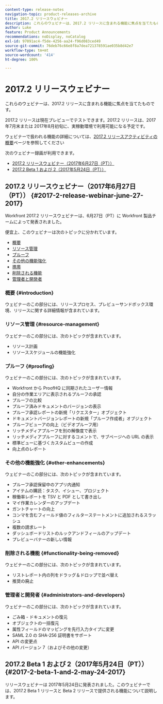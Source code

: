 ```yaml
---
content-type: release-notes
navigation-topic: product-releases-archive
title: 2017.2 リリースウェビナー
description: これらのウェビナーは、2017.2 リリースに含まれる機能に焦点を当てたものです。
author: Luke
feature: Product Announcements
recommendations: noDisplay, noCatalog
exl-id: 97091ac4-f5de-4256-aa24-f96d083ced49
source-git-commit: 76deb76c66e8f8a7dea721378591ae035b8d42e7
workflow-type: tm+mt
source-wordcount: '414'
ht-degree: 100%

---
```


# 2017.2 リリースウェビナー

これらのウェビナーは、2017.2 リリースに含まれる機能に焦点を当てたものです。 

2017.2 リリースは現在プレビューでテストできます。2017.2 リリースは、2017年7月末または 2017年8月初旬に、実稼動環境で利用可能になる予定です。

ウェビナーで扱われる機能の詳細については、[2017.2 リリースアクティビティの概要](../../../../product-announcements/product-releases/quarterly-release-archive/2017.2-release-activity/2017.2-release-activity-overview.md)ページを参照してください

次のウェビナー録画が利用できます。

* [2017.2 リリースウェビナー（2017年6月27日（PT））](#2017-2-release-webinar-june-27-2017)
* [2017.2 Beta 1 および 2（2017年5月24日（PT））](#2017-2-beta-1-and-2-may-24-2017)

## 2017.2 リリースウェビナー（2017年6月27日（PT）） {#2017-2-release-webinar-june-27-2017}

Workfront 2017.2 リリースウェビナーは、6月27日（PT）に Workfront 製品チームによって発表されました。 

便宜上、このウェビナーは次のトピックに分かれています。

* [概要](#introduction)
* [リソース管理](#resource-management)
* [プルーフ](#proofing)
* [その他の機能強化](#other-enhancements)
* [携帯](#mobile)
* [削除される機能](#functionality-being-removed)
* [管理者と開発者](#administrators-and-developers)

### 概要 {#introduction}

ウェビナーのこの部分には、リリースプロセス、プレビューサンドボックス環境、リリースに関する詳細情報が含まれています。

### リソース管理 {#resource-management}

ウェビナーのこの部分には、次のトピックが含まれています。

* リソース計画
* リソーススケジュールの機能強化

### プルーフ {#proofing}

ウェビナーのこの部分には、次のトピックが含まれています。

* Workfront から ProofHQ に同期されたユーザー情報
* 自分の作業エリアに表示されるプルーフの承認
* プルーフの比較
* プルーフ済みドキュメントのバージョンの表示
* プルーフ承認レポートの新規「リクエスター」オブジェクト
* ドキュメントバージョンレポートの新規「プルーフ作成者」オブジェクト
* プルーフビューアの向上（ビデオプルーフ用）
* リッチメディアプルーフを別の解像度で表示
* リッチメディアプルーフに対するコメントで、サブページへの URL の表示
* 標準ビューに基づくカスタムビューの作成
* 向上点のレポート

### その他の機能強化 {#other-enhancements}

ウェビナーのこの部分には、次のトピックが含まれています。

* プルーフ承認保留中のアプリ内通知
* アイテムの購読：タスク、イシュー、プロジェクト
* 稼働率レポートを TSV と PDF として書き出し
* マイ作業カレンダーのアップデート
* ガントチャートの向上
* コンマを含むフィールド値のフィルターステートメントに追加されるスラッシュ
* 複数の請求レート
* ダッシュボードリストのルックアンドフィールのアップデート
* プレビューバナーの新しい情報

### 削除される機能 {#functionality-being-removed}

ウェビナーのこの部分には、次のトピックが含まれています。

* リストレポート内の列をドラッグ＆ドロップで並べ替え
* 推奨の廃止

### 管理者と開発者 {#administrators-and-developers}

ウェビナーのこの部分には、次のトピックが含まれています。

* ごみ箱 - ドキュメントの復元
* オブジェクトの一括復元
* 属性フィールドのマッピングを先行入力タイプに変更
* SAML 2.0 の SHA-256 証明書をサポート
* API の変更点
* API バージョン 7（およびその他の変更）

## 2017.2 Beta 1 および 2（2017年5月24日（PT）） {#2017-2-beta-1-and-2-may-24-2017}

リリースウェビナーは 2017年5月24日に発表されました。このウェビナーでは、2017.2 Beta 1 リリースと Beta 2 リリースで提供される機能について説明します。
